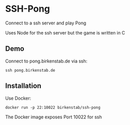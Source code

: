 # SSH-Pong
Connect to a ssh server and play Pong

Uses Node for the ssh server but the game is written in C

## Demo
Connect to pong.birkenstab.de via ssh:
```
ssh pong.birkenstab.de
```

## Installation
Use Docker: 
```
docker run -p 22:10022 birkenstab/ssh-pong
```
The Docker image exposes Port 10022 for ssh
